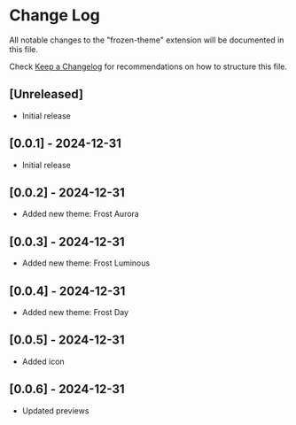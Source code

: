 # Change Log

All notable changes to the "frozen-theme" extension will be documented in this file.

Check [Keep a Changelog](http://keepachangelog.com/) for recommendations on how to structure this file.

## [Unreleased]

-   Initial release

## [0.0.1] - 2024-12-31

-   Initial release

## [0.0.2] - 2024-12-31

-   Added new theme: Frost Aurora

## [0.0.3] - 2024-12-31

-   Added new theme: Frost Luminous

## [0.0.4] - 2024-12-31

-   Added new theme: Frost Day

## [0.0.5] - 2024-12-31

-   Added icon

## [0.0.6] - 2024-12-31

-   Updated previews
